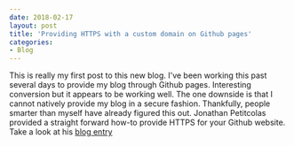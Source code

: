 ```yaml
---
date: 2018-02-17
layout: post
title: 'Providing HTTPS with a custom domain on Github pages'
categories:
- Blog
---
```


This is really my first post to this new blog.  I've been working this past several days to provide my blog through Github pages.  Interesting conversion but it appears to be working well.  The one downside is that I cannot natively provide my blog in a secure fashion.  Thankfully, people smarter than myself have already figured this out.  Jonathan Petitcolas provided a straight forward how-to provide HTTPS for your Github website.  Take a look at his [blog entry](https://www.jonathan-petitcolas.com/2017/01/13/using-https-with-custom-domain-name-on-github-pages.html)